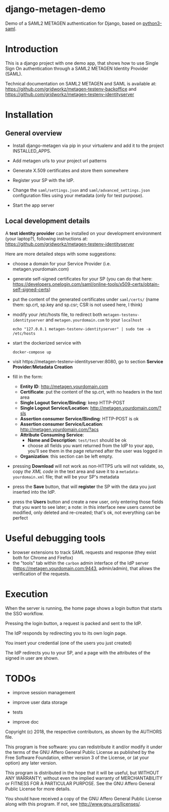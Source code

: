# django-metagen-demo
Demo of a SAML2 METAGEN authentication for Django,
based on [python3-saml](https://github.com/onelogin/python3-saml).


# Introduction
This is a django project with one demo app, that shows how to use
Single Sign On authentication through a SAML2 METAGEN Identity Provider (SAML).

Technical documentation on SAML2 METAGEN and SAML is available at:
https://github.com/gridworkz/metagen-testenv-backoffice and
https://github.com/gridworkz/metagen-testenv-identityserver


# Installation

## General overview

* Install django-metagen via pip in your virtualenv and add it to the project INSTALLED_APPS.
* Add metagen urls to your project url patterns
* Generate X.509 certificates and store them somewhere
* Register your SP with the IdP.

* Change the ``saml/settings.json`` and ``saml/advanced_settings.json``
  configuration files using your metadata (only for test purpose).

* Start the app server


## Local development details

A **test identity provider** can be installed on your development environment (your laptop?), following instructions at:
https://github.com/gridworkz/metagen-testenv-identityserver

Here are more detailed steps with some suggestions:

* choose a domain for your Service Provider (i.e. metagen.yourdomain.com)

* generate self-signed certificates for your SP (you can do that here:
  https://developers.onelogin.com/saml/online-tools/x509-certs/obtain-self-signed-certs)

* put the content of the generated certificates under ``saml/certs/``
  (name them: sp.crt, sp.key and sp.csr; CSR is not useed here, I think)

* modify your /etc/hosts file, to redirect both
  ``metagen-testenv-identityserver`` and ``metagen.yourdomain.com`` to your ``localhost``
  ```
  echo "127.0.0.1 metagen-testenv-identityserver" | sudo tee -a /etc/hosts
  ```

* start the dockerized service with
  ```
  docker-compose up
  ```

* visit https://metagen-testenv-identityserver:8080, go to section
  **Service Provider**/**Metadata Creation**

* fill in the form:
    * **Entity ID**: http://metagen.yourdomain.com
    * **Certificate**: put the content of the sp.crt, with no headers in the text area
    * **Single Logout Service/Binding**: keep HTTP-POST
    * **Single Logout Service/Location**: http://metagen.yourdomain.com/?sls
    * **Assertion consumer Service/Binding**: HTTP-POST is ok
    * **Assertion consumer Service/Location**: http://metagen.yourdomain.com/?acs
    * **Attribute  Consuming Service**:
        * **Name and Description**: `test/test` should be ok
        * choose all fields you want returned from the IdP to your
          app, you'll see them in the page returned after the
          user was logged in
    * **Organization**: this section can be left empty.

* pressing **Download** will not work as non-HTTPS urls will not validate,
  so, copy *the XML code* in the text area and save it to a
  ``metadata-yourdomain.xml`` file; that will be your SP's metadata

* press the **Save** button, that will **register** the SP with the data
  you just inserted into the IdP.

* press the **Users** button and create a new user,
  only entering those fields that you want to see later;
  a note: in this interface new users cannot be modified, only deleted
  and re-created; that's ok, not everything can be perfect

# Useful debugging tools

- browser extensions to track SAML requests and response
  (they exist both for Chrome and Firefox)
- the "tools" tab within the ``carbon`` admin interface of the IdP server
  (https://metagen.yourdomain.com:9443, admin/admin), that allows the verification of the requests.


# Execution

When the server is running, the home page shows a login button that
starts the SSO workflow.

Pressing the login button, a request is packed and sent to the IdP.

The IdP responds by redirecting you to its own login page.

You insert your credential (one of the users you just created)

The IdP redirects you to your SP, and a page with the attributes of the
signed in user are shown.

# TODOs

- improve session management

- improve user data storage

- tests

- improve doc



Copyright (c) 2018, the respective contributors, as shown by the AUTHORS file.

This program is free software: you can redistribute it and/or modify
it under the terms of the GNU Affero General Public License as published
by the Free Software Foundation, either version 3 of the License, or
(at your option) any later version.

This program is distributed in the hope that it will be useful,
but WITHOUT ANY WARRANTY; without even the implied warranty of
MERCHANTABILITY or FITNESS FOR A PARTICULAR PURPOSE.  See the
GNU Affero General Public License for more details.

You should have received a copy of the GNU Affero General Public License
along with this program.  If not, see <http://www.gnu.org/licenses/>.
